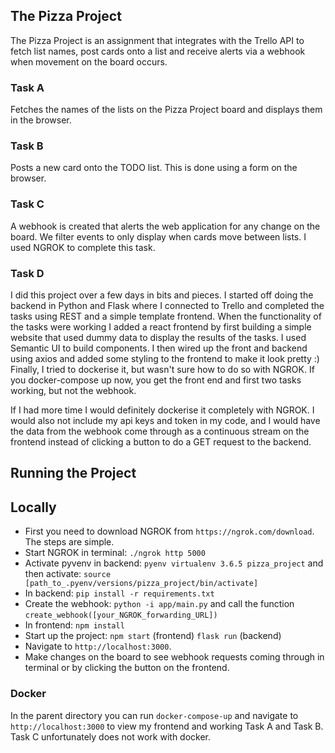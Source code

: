 ## The Pizza Project

The Pizza Project is an assignment that integrates with the Trello API to fetch list names, post cards onto a list and receive alerts via a webhook when movement on the board occurs.

### Task A

Fetches the names of the lists on the Pizza Project board and displays them in the browser.

### Task B

Posts a new card onto the TODO list. This is done using a form on the browser.

### Task C

A webhook is created that alerts the web application for any change on the board. We filter events to only display when cards move between lists. I used NGROK to complete this task.

### Task D

I did this project over a few days in bits and pieces. I started off doing the backend in Python and Flask where I connected to Trello and completed the tasks using REST and a simple template frontend.
When the functionality of the tasks were working I added a react frontend by first building a simple website that used dummy data to display the results of the tasks. I used Semantic UI to build components. I then wired up the front and backend using axios and added some styling to the frontend to make it look pretty :)
Finally, I tried to dockerise it, but wasn't sure how to do so with NGROK. If you docker-compose up now, you get the front end and first two tasks working, but not the webhook.

If I had more time I would definitely dockerise it completely with NGROK. I would also not include my api keys and token in my code, and I would have the data from the webhook come through as a continuous stream on the frontend instead of clicking a button to do a GET request to the backend.

## Running the Project

## Locally

- First you need to download NGROK from `https://ngrok.com/download`. The steps are simple.
- Start NGROK in terminal: `./ngrok http 5000`
- Activate pyvenv in backend: `pyenv virtualenv 3.6.5 pizza_project` and then activate: `source [path_to_.pyenv/versions/pizza_project/bin/activate]`
- In backend: `pip install -r requirements.txt`
- Create the webhook: `python -i app/main.py` and call the function `create_webhook([your_NGROK_forwarding_URL])`
- In frontend: `npm install`
- Start up the project: `npm start` (frontend) `flask run` (backend)
- Navigate to `http://localhost:3000`.
- Make changes on the board to see webhook requests coming through in terminal or by clicking the button on the frontend.

### Docker

In the parent directory you can run `docker-compose-up` and navigate to `http://localhost:3000` to view my frontend and working Task A and Task B. Task C unfortunately does not work with docker.
